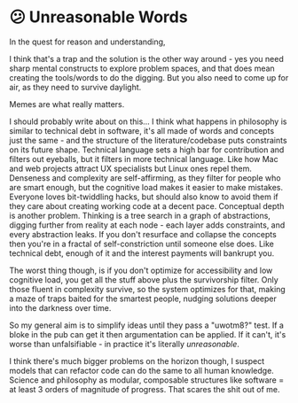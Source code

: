 # 😕 Unreasonable Words

In the quest for reason and understanding, 

I think that's a trap and the solution is the other way around - yes you need sharp mental constructs to explore problem spaces, and that does mean creating the tools/words to do the digging. But you also need to come up for air, as they need to survive daylight. 

Memes are what really matters.

I should probably write about on this... I think what happens in philosophy is similar to technical debt in software, it's all made of words and concepts just the same - and the structure of the literature/codebase puts constraints on its future shape.
Technical language sets a high bar for contribution and  filters out eyeballs, but it filters in more technical language. Like how Mac and web projects attract UX specialists but Linux ones repel them.
Denseness and complexity are self-affirming, as they filter for people who are smart enough, but the cognitive load makes it easier to make mistakes. Everyone loves bit-twiddling hacks, but should also know to avoid them if they care about creating working code at a decent pace.
Conceptual depth is another problem. Thinking is a tree search in a graph of abstractions, digging further from reality at each node - each layer adds constraints, and every abstraction leaks. If you don't resurface and collapse the concepts then you're in a fractal of self-constriction until someone else does. Like technical debt, enough of it and the interest payments will bankrupt you.

The worst thing though, is if you don't optimize for accessibility and low cognitive load, you get all the stuff above plus the survivorship filter. Only those fluent in complexity survive, so the system optimizes for that, making a maze of traps baited for the smartest people, nudging solutions deeper into the darkness over time.

So my general aim is to simplify ideas until they pass a "uwotm8?" test. If a bloke in the pub can get it then argumentation can be applied. If it can't, it's worse than unfalsifiable - in practice it's literally *unreasonable*.

I think there's much bigger problems on the horizon though, I suspect models that can refactor code can do the same to all human knowledge. Science and philosophy as modular, composable structures like software = at least 3 orders of magnitude of progress. That scares the shit out of me.
